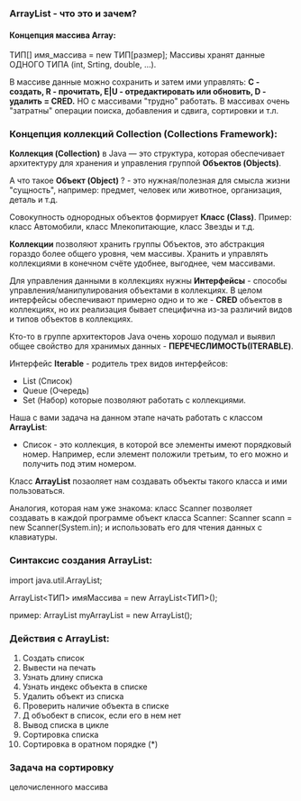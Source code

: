 ### ArrayList - что это и зачем?

#### Концепция массива Array:
ТИП[] имя_массива = new ТИП[размер];
Массивы хранят данные ОДНОГО ТИПА (int, Srting, double, ...).

В массиве данные можно сохранить и затем ими управлять: 
**C - создать, R - прочитать, E|U - отредактировать или обновить, D - удалить = CRED.**
НО с массивами "трудно" работать. В массивах очень "затратны" операции 
поиска, добавления и сдвига, сортировки и т.л.

### Концепция коллекций Collection (Collections Framework):
**Коллекция (Collection)** в Java — это структура, которая обеспечивает 
архитектуру для хранения и управления группой **Объектов (Objects)**.

А что такое **Объект (Object)** ? - это нужная/полезная для смысла жизни "сущность", например: 
предмет, человек или животное, организация, деталь и т.д.

Совокупность однородных объектов формирует **Класс (Class)**. 
Пример: класс Автомобили, класс Млекопитающие, класс Звезды и т.д.

**Коллекции** позволяют хранить группы Объектов, это абстракция гораздо более общего уровня,
чем массивы. Хранить и управлять коллекциями в конечном счёте удобнее, выгоднее, чем массивами.

Для управления данными в коллекциях нужны **Интерфейсы** - способы управления/манипулирования
объектами в коллекциях. В целом интерфейсы обеспечивают примерно одно и то же - **CRED** объектов
в коллекциях, но их реализация бывает специфична из-за различий видов и типов объектов в коллекциях.

Кто-то в группе архитекторов Java очень хорошо подумал и выявил общее свойство
для хранимых данных - **ПЕРЕЧЕСЛИМОСТЬ(ITERABLE)**. 

Интерфейс **Iterable** - родитель трех видов интерфейсов:
- List (Список)
- Queue (Очередь)
- Set (Набор)
которые позволяют работать с коллекциями.

Наша с вами задача на данном этапе начать работать с классом **ArrayList**:
* Список - это коллекция, в которой все элементы имеют порядковый номер. 
Например, если элемент положили третьим, то его можно и получить под этим номером.

Класс **ArrayList** позаоляет нам создавать объекты такого класса и ими пользоваться.

Аналогия, которая нам уже знакома:
класс Scanner позволяет создавать в каждой программе объект класса Scanner:
Scanner scann = new Scanner(System.in);
и использовать его для чтения данных с клавиатуры. 

### Синтаксис создания ArrayList:
import java.util.ArrayList;

ArrayList<ТИП> имяМассива = new ArrayList<ТИП>();

пример:
ArrayList<int> myArrayList = new ArrayList<int>();

### Действия с ArrayList:
1. Создать список
2. Вывести на печать
3. Узнать длину списка
4. Узнать индекс объекта в списке
5. Удалить объект из списка
6. Проверить наличие объекта в списке
7. Д объобект в список, если его в нем нет
8. Вывод списка в цикле
9. Сортировка списка
10. Сортировка в оратном порядке (*)

### Задача на сортировку 
целочисленного массива




